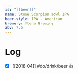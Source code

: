 ```yaml
---
is: "[[beer]]"
name: Stone Scorpion Bowl IPA
beer-style: IPA - American
brewery: Stone Brewing
abv: 7.5
---
```

# Log
- [x] [[2018-04]] #do/drink/beer 👍
